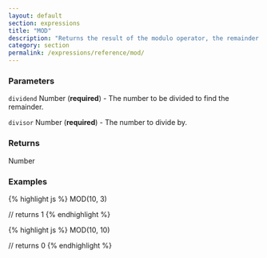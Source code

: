 ```yaml
---
layout: default
section: expressions
title: "MOD"
description: "Returns the result of the modulo operator, the remainder after a division operation."
category: section
permalink: /expressions/reference/mod/
---
```


### Parameters

`dividend` Number (__required__) - The number to be divided to find the remainder.

`divisor` Number (__required__) - The number to divide by.

### Returns

Number

### Examples

{% highlight js %}
MOD(10, 3)

// returns 1
{% endhighlight %}


{% highlight js %}
MOD(10, 10)

// returns 0
{% endhighlight %}